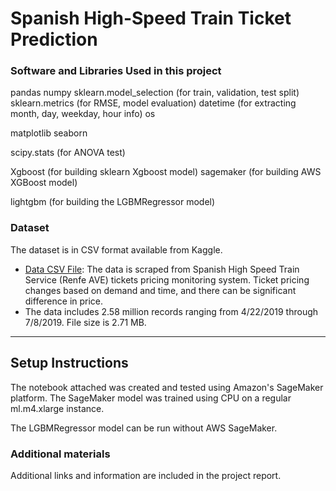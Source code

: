 
# Spanish High-Speed Train Ticket Prediction


### Software and Libraries Used in this project

pandas
numpy
sklearn.model_selection (for train, validation, test split)
sklearn.metrics (for RMSE, model evaluation)
datetime (for extracting month, day, weekday, hour info)
os 

matplotlib
seaborn

scipy.stats (for ANOVA test)

Xgboost (for building sklearn Xgboost model)
sagemaker (for building AWS XGBoost model)

lightgbm (for building the LGBMRegressor model)


### Dataset

 The dataset is in CSV format available from Kaggle.
 
 * [Data CSV File](https://www.kaggle.com/thegurus/spanish-high-speed-rail-system-ticket-pricing): The data is scraped from Spanish High Speed Train Service (Renfe AVE) tickets pricing monitoring system. Ticket pricing changes based on demand and time, and there can be significant difference in price. 
 * The data includes 2.58 million records ranging from 4/22/2019 through 7/8/2019. File size is 2.71 MB.


 

---

## Setup Instructions

The notebook attached was created and tested using Amazon's SageMaker platform. The SageMaker model was trained using CPU on a regular ml.m4.xlarge instance.

The LGBMRegressor model can be run without AWS SageMaker. 

### Additional materials

Additional links and information are included in the project report.
